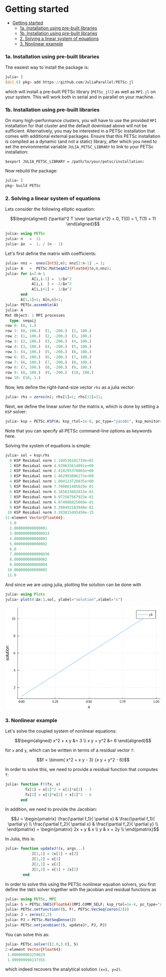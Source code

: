 # Getting started


- [Getting started](#getting-started)
    - [1a. Installation using pre-built libraries](#1a-installation-using-pre-built-libraries)
    - [1b. Installation using pre-built libraries](#1b-installation-using-pre-built-libraries)
    - [2. Solving a linear system of equations](#2-solving-a-linear-system-of-equations)
    - [3. Nonlinear example](#3-nonlinear-example)

### 1a. Installation using pre-built libraries 
The easiest way to install the package is: 
```julia
julia> ]
(@v1.6) pkg> add https://github.com/JuliaParallel/PETSc.jl
```
which will install a pre-built PETSc library (`PETSc_jll`) as well as `MPI.jl` on your system. This will work both in serial and in parallel on your machine.

### 1b. Installation using pre-built libraries 
On many high-performance clusters, you will have to use the provided `MPI` installation for that cluster and the default download above will not be sufficient. Alternatively, you may be interested in a PETSc installation that comes with additional external packages. Ensure that this PETSc installation is compiled as a dynamic (and not a static) library, after which you need to set the environmental variable `JULIA_PETSC_LIBRARY` to link to your PETSc installation: 

```
$export JULIA_PETSC_LIBRARY = /path/to/your/petsc/installation:
```

Now rebuild the package:
```julia
julia> ]
pkg> build PETSc
```

### 2. Solving a linear system of equations

Lets consider the following elliptic equation:
```math
\begin{aligned}
{\partial^2 T \over \partial x^2}  = 0, T(0) = 1, T(1) = 11
\end{aligned}
```

```julia
julia> using PETSc
julia> n   =  11
julia> Δx  =  1. / (n - 1)
```

Let's first define the matrix with coefficients:
```julia
julia> nnz =  ones(Int32,n); nnz[2:n-1] .= 3;
julia> A   =  PETSc.MatSeqAIJ{Float64}(n,n,nnz);
julia> for i=2:n-1
            A[i,i-1] =  1/Δx^2
            A[i,i  ] = -2/Δx^2
            A[i,i+1] =  1/Δx^2
       end
       A[1,1]=1; A[n,n]=1;
julia> PETSc.assemble(A)
julia> A
Mat Object: 1 MPI processes
  type: seqaij
row 0: (0, 1.) 
row 1: (0, 100.)  (1, -200.)  (2, 100.) 
row 2: (1, 100.)  (2, -200.)  (3, 100.) 
row 3: (2, 100.)  (3, -200.)  (4, 100.) 
row 4: (3, 100.)  (4, -200.)  (5, 100.) 
row 5: (4, 100.)  (5, -200.)  (6, 100.) 
row 6: (5, 100.)  (6, -200.)  (7, 100.) 
row 7: (6, 100.)  (7, -200.)  (8, 100.) 
row 8: (7, 100.)  (8, -200.)  (9, 100.) 
row 9: (8, 100.)  (9, -200.)  (10, 100.) 
row 10: (10, 1.) 
```
Now, lets define the right-hand-size vector `rhs` as a julia vector:
```julia
julia> rhs = zeros(n); rhs[1]=1; rhs[11]=11;
```

Next, we define the linear solver for the matrix `A`, which is done by setting a `KSP` solver: 
```julia
julia> ksp = PETSc.KSP(A; ksp_rtol=1e-8, pc_type="jacobi", ksp_monitor=true)
```
Note that you can specify all PETSc command-line options as keywords here.

Solving the system of equations is simple:
```julia
julia> sol = ksp\rhs
  0 KSP Residual norm 1.104536101719e+01 
  1 KSP Residual norm 4.939635614091e+00 
  2 KSP Residual norm 2.410295378065e+00 
  3 KSP Residual norm 1.462993806273e+00 
  4 KSP Residual norm 1.004123728835e+00 
  5 KSP Residual norm 7.700861485629e-01 
  6 KSP Residual norm 6.165623662013e-01 
  7 KSP Residual norm 4.972507567923e-01 
  8 KSP Residual norm 4.074986825669e-01 
  9 KSP Residual norm 3.398492183940e-01 
 10 KSP Residual norm 3.283015493450e-15 
11-element Vector{Float64}:
  1.0
  2.000000000000001
  3.0000000000000013
  4.000000000000001
  5.000000000000002
  6.0
  7.0000000000000036
  8.000000000000002
  9.000000000000004
 10.000000000000002
 11.0
```
And since we are using julia, plotting the solution can be done with
```julia
julia> using Plots
julia> plot(0:Δx:1,sol, ylabel="solution",xlabel="x")
```

![linear_solution](../assets/img/linear_KSP_solution.png)



### 3. Nonlinear example
Let's solve the coupled system of nonlinear equations: 
```math
\begin{aligned}
x^2 + x y  &= 3 \\
x y + y^2  &= 6
\end{aligned}
```
for ``x`` and ``y``, which can be written in terms of a residual vector ``f``:
```math
f = \binom{ x^2 + x y  - 3} {x y + y^2  - 6}
```

In order to solve this, we need to provide a residual function that computes ``f``:
```julia
julia> function F!(fx, x)
         fx[1] = x[1]^2 + x[1]*x[2] - 3
         fx[2] = x[1]*x[2] + x[2]^2 - 6
       end
```

In addition, we need to provide the Jacobian:
```math
J = 
\begin{pmatrix}
\frac{\partial f_1}{ \partial x} & \frac{\partial f_1}{ \partial y}  \\
\frac{\partial f_2}{ \partial x} & \frac{\partial f_2}{ \partial y}  \\
\end{pmatrix}
= 
\begin{pmatrix}
2x + y & x  \\
y & x + 2y  \\
\end{pmatrix}
```
In Julia, this is:
```julia
julia> function updateJ!(x, args...)
            J[1,1] = 2x[1] + x[2]
            J[1,2] = x[1]
            J[2,1] = x[2]
            J[2,2] = x[1] + 2x[2]
        end
```
In order to solve this using the PETSc nonlinear equation solvers, you first define the `SNES` solver together with the jacobian and residual functions as 
```julia
julia> using PETSc, MPI
julia> S = PETSc.SNES{Float64}(MPI.COMM_SELF; ksp_rtol=1e-4, pc_type="none")
julia> PETSc.setfunction!(S, F!, PETSc.VecSeq(zeros(2)))
julia> J = zeros(2,2)
julia> PJ = PETSc.MatSeqDense(J)
julia> PETSc.setjacobian!(S, updateJ!, PJ, PJ)
```

You can solve this as:
```julia
julia> PETSc.solve!([2.0,3.0], S)
2-element Vector{Float64}:
 1.000000003259629
 1.999999998137355
```
which indeed recovers the analytical solution ``(x=1, y=2)``.